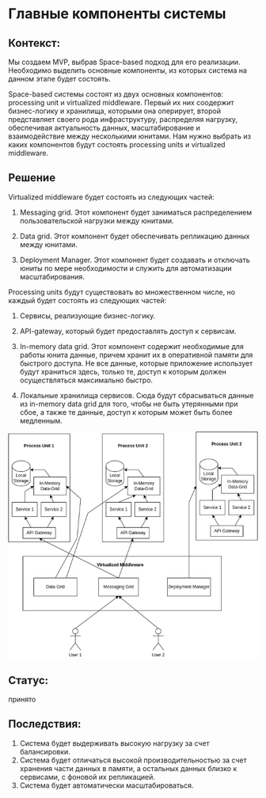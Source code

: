 # Главные компоненты системы

## Контекст:

Мы создаем MVP, выбрав Space-based подход для его реализации. Необходимо выделить основные компоненты, из которых система на данном этапе будет состоять. 

Space-based системы состоят из двух основных компонентов: processing unit и virtualized middleware. Первый их них соодержит бизнес-логику и хранилища, которыми она оперирует, второй представляет своего рода инфраструктуру, распределяя нагрузку, обеспечивая актуальность данных, масштабирование и взаимодействие между несколькими юнитами. Нам нужно выбрать из каких компонентов будут состоять processing units и virtualized middleware.

## Решение

Virtualized middleware будет состоять из следующих частей:

1. Messaging grid. Этот компонент будет заниматься распределением пользовательской нагрузки между юнитами.

2. Data grid. Этот компонент будет обеспечивать репликацию данных между юнитами.

3. Deployment Manager. Этот компонент будет создавать и отключать юниты по мере необходимости и служить для автоматизации масштабирования.

Processing units будут существовать во множественном числе, но каждый будет состоять из следующих частей:

1. Сервисы, реализующие бизнес-логику.

2. API-gateway, который будет предоставлять доступ к сервисам.

3. In-memory data grid. Этот компонент содержит необходимые для работы юнита данные, причем хранит их в оперативной памяти для быстрого доступа. Не все данные, которые приложение использует будут храниться здесь, только те, доступ к которым должен осуществляться максимально быстро.

4. Локальные хранилища сервисов. Сюда будут сбрасываться данные из in-memory data grid для того, чтобы не быть утерянными при сбое, а также те данные, доступ к которым может быть более медленным.

![Изображение](https://raw.githubusercontent.com/ariverrun/coursework/main/assets/003%20Primary%20system%20components.png "Схема основных компонентов")

## Статус:

принято

## Последствия:

1. Система будет выдерживать высокую нагрузку за счет балансировки.
2. Система будет отличаться высокой производительностью за счет хранения части данных в памяти, а остальных данных близко к сервисами, с фоновой их репликацией.
3. Система будет автоматически масштабироваться.

